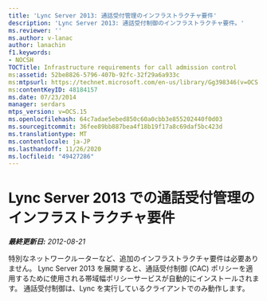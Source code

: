 ```yaml
---
title: 'Lync Server 2013: 通話受付管理のインフラストラクチャ要件'
description: 'Lync Server 2013: 通話受付制御のインフラストラクチャ要件。'
ms.reviewer: ''
ms.author: v-lanac
author: lanachin
f1.keywords:
- NOCSH
TOCTitle: Infrastructure requirements for call admission control
ms:assetid: 52be8826-5796-407b-92fc-32f29a6a933c
ms:mtpsurl: https://technet.microsoft.com/en-us/library/Gg398346(v=OCS.15)
ms:contentKeyID: 48184157
ms.date: 07/23/2014
manager: serdars
mtps_version: v=OCS.15
ms.openlocfilehash: 64c7adae5ebed850c60a0cbb3e855202440f0d03
ms.sourcegitcommit: 36fee89bb887bea4f18b19f17a8c69daf5bc423d
ms.translationtype: MT
ms.contentlocale: ja-JP
ms.lasthandoff: 11/26/2020
ms.locfileid: "49427286"
---
```

# <a name="infrastructure-requirements-for-call-admission-control-in-lync-server-2013"></a>Lync Server 2013 での通話受付管理のインフラストラクチャ要件

<div data-xmlns="http://www.w3.org/1999/xhtml">

<div class="topic" data-xmlns="http://www.w3.org/1999/xhtml" data-msxsl="urn:schemas-microsoft-com:xslt" data-cs="https://msdn.microsoft.com/">

<div data-asp="https://msdn2.microsoft.com/asp">



</div>

<div id="mainSection">

<div id="mainBody">

<span> </span>

_**最終更新日:** 2012-08-21_

特別なネットワークルーターなど、追加のインフラストラクチャ要件は必要ありません。 Lync Server 2013 を展開すると、通話受付制御 (CAC) ポリシーを適用するために使用される帯域幅ポリシーサービスが自動的にインストールされます。 通話受付制御は、Lync を実行しているクライアントでのみ動作します。

</div>

<span> </span>

</div>

</div>

</div>

